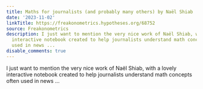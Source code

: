 ```yaml
---
title: Maths for journalists (and probably many others) by Naël Shiab
date: '2023-11-02'
linkTitle: https://freakonometrics.hypotheses.org/68752
source: Freakonometrics
description: I just want to mention the very nice work of Naël Shiab, with a lovely
  interactive notebook created to help journalists understand math concepts often
  used in news ...
disable_comments: true
---
```

I just want to mention the very nice work of Naël Shiab, with a lovely interactive notebook created to help journalists understand math concepts often used in news ...